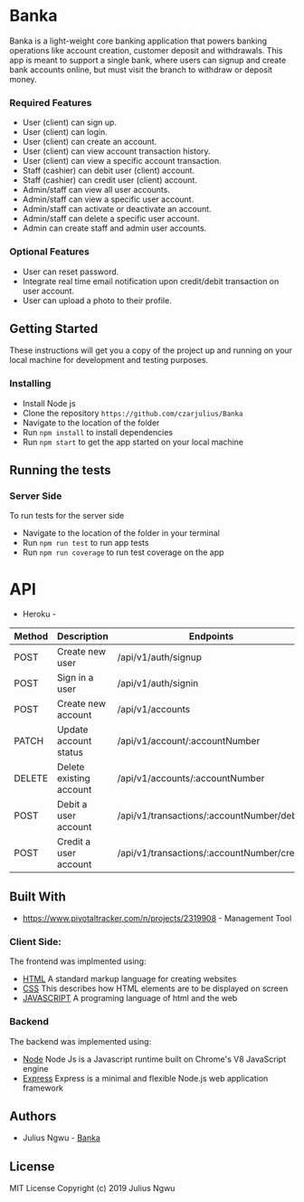 # Banka
Banka is a light-weight core banking application that powers banking operations like account creation, customer deposit and withdrawals. This app is meant to support a single bank, where users can signup and create bank accounts online, but must visit the branch to withdraw or deposit money.

### Required Features
- User (client) can sign up. 
- User (client) can login. 
- User (client) can create an account. 
- User (client) can view account transaction history. 
- User (client) can view a specific account transaction. 
- Staff (cashier) can debit user (client) account. 
- Staff (cashier) can credit user (client) account. 
- Admin/staff can view all user accounts. 
- Admin/staff can view a specific user account. 
- Admin/staff can activate or deactivate an account. 
- Admin/staff can delete a specific user account. 
- Admin can create staff and admin user accounts. 

### Optional Features

- User can reset password. 
- Integrate real time email notification upon credit/debit transaction on user account. 
- User can upload a photo to their profile. 

## Getting Started
These instructions will get you a copy of the project up and running on your local machine for development and testing purposes.

### Installing
- Install Node js
- Clone the repository `https://github.com/czarjulius/Banka`
- Navigate to the location of the folder
- Run `npm install` to install dependencies
- Run `npm start` to get the app started on your local machine

## Running the tests 
### Server Side
To run tests for the server side
- Navigate to the location of the folder in your terminal
- Run `npm run test` to run app tests
- Run `npm run coverage` to run test coverage on the app

# API

- Heroku - 

 | Method | Description | Endpoints      | Role |
 | ------ | ----------- | -------------- | ---- |
 | POST |Create new user| /api/v1/auth/signup| * |
 | POST |Sign in a user | /api/v1/auth/signin| * |
 | POST |Create new account  | /api/v1/accounts| user |
 | PATCH | Update account status  | /api/v1/account/:accountNumber | Admin |
 | DELETE | Delete existing account  | /api/v1/accounts/:accountNumber | Admin |
 | POST | Debit a user account | /api/v1/transactions/:accountNumber/debit | staff |
 | POST | Credit a user account | /api/v1/transactions/:accountNumber/credit | staff |


## Built With

* https://www.pivotaltracker.com/n/projects/2319908 - Management Tool

### Client Side:

The frontend was implmented using:

- [HTML]() A standard markup language for creating websites
- [CSS]() This describes how HTML elements are to be displayed on screen
- [JAVASCRIPT](https://www.javascript.com/) A programing language of html and the web

### Backend
The backend was implemented using:

- [Node](https://nodejs.org/en/) Node Js is a Javascript runtime built on Chrome's V8 JavaScript engine
- [Express](https://expressjs.com/) Express is a minimal and flexible Node.js web application framework

## Authors

- Julius Ngwu - [Banka](https://czarjulius.github.io/Banka/)

## License
MIT License
Copyright (c) 2019 Julius Ngwu
